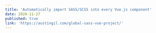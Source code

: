 ```yaml
---
title: 'Automatically import SASS/SCSS into every Vue.js component'
date: 2020-11-27
published: true
link: 'https://austingil.com/global-sass-vue-project/'
---
```

